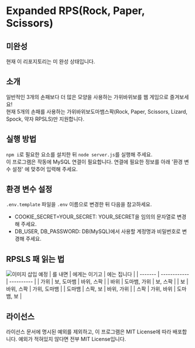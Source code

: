 # Expanded RPS(Rock, Paper, Scissors)

## 미완성
현재 이 리포지토리는 미 완성 상태입니다.

## 소개
일반적인 3개의 손패보다 더 많은 모양을 사용하는 가위바위보를 웹 게임으로 즐겨보세요!<br>
현재 5개의 손패를 사용하는 가위바위보도마뱀스팍(Rock, Paper, Scissors, Lizard, Spock, 약자 RPSLS)만 지원합니다.

## 실행 방법
```npm i```로 필요한 요소를 설치한 뒤 ```node server.js```를 실행해 주세요.<br>
이 프로그램은 작동에 MySQL 연결이 필요합니다. 연결에 필요한 정보를 아래 '환경 변수 설정' 에 맞추어 입력해 주세요.

## 환경 변수 설정
```.env.template``` 파일을 ```.env``` 이름으로 변경한 뒤 다음을 참고하세요.
- COOKIE_SECRET=YOUR_SECRET: YOUR_SECRET을 임의의 문자열로 변경해 주세요.
- DB_USER, DB_PASSWORD: DB(MySQL)에서 사용할 계정명과 비밀번호로 변경해 주세요.

## RPSLS 패 읽는 법
![이미지 삽입 예정](/public/image/rules.png)
| 를 내면 | 에게는 이기고 | 에는 집니다 |
| ------- | ------------ | ---------- |
| 가위 | 보, 도마뱀 | 바위, 스팍 |
| 바위 | 도마뱀, 가위 | 보, 스팍 |
| 보 | 바위, 스팍 | 가위, 도마뱀 |
| 도마뱀 | 스팍, 보 | 바위, 가위 |
| 스팍 | 가위, 바위 | 도마뱀, 보 |

## 라이선스
라이선스 문서에 명시된 예외를 제외하고, 이 프로그램은 MIT License에 따라 배포합니다. 예외가 적혀있지 않다면 전부 MIT License입니다.
